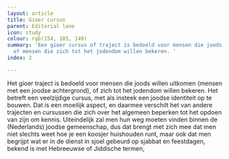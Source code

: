 ```yaml
---
layout: article
title: Gioer cursus
parent: Editorial lane
icon: study
colour: rgb(154, 105, 149)
summary: 'Een gioer cursus of traject is bedoeld voor mensen die joods willen uitkomen,
  of mensen die zich tot het jodendom willen bekeren. '
index: 2

---
```

Het gioer traject is bedoeld voor mensen die joods willen uitkomen (mensen met een joodse achtergrond), of zich tot het jodendom willen bekeren. Het betreft een  veelzijdige cursus, met als insteek een joodse identiteit op te bouwen. Dat is een moeilijk aspect, en daarmee verschilt het van andere trajecten en cursussen die zich over het algemeen beperken tot het opdoen van zijn om kennis. Uiteindelijk zal men hun weg moeten vinden binnen de (Nederlands) joodse gemeenschap, dus dat brengt met zich mee dat men niet slechts weet hoe je een koosjer huishouden runt, maar ook dat men begrijpt wat er in de dienst in sjoel gebeurd op sjabbat en feestdagen, bekend is met Hebreeuwse of Jiddische termen, 